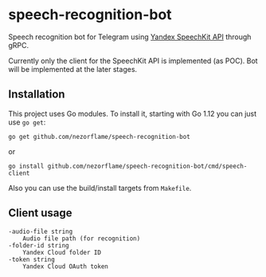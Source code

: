 # speech-recognition-bot

Speech recognition bot for Telegram using [Yandex SpeechKit API](https://github.com/yandex-cloud/docs/blob/master/en/speechkit/stt/index.md) through gRPC.

Currently only the client for the SpeechKit API is implemented (as POC). Bot will be implemented at the later stages.

## Installation

This project uses Go modules.
To install it, starting with Go 1.12 you can just use `go get`:

`go get github.com/nezorflame/speech-recognition-bot`

or

`go install github.com/nezorflame/speech-recognition-bot/cmd/speech-client`

Also you can use the build/install targets from `Makefile`.

## Client usage

```text
-audio-file string
    Audio file path (for recognition)
-folder-id string
    Yandex Cloud folder ID
-token string
    Yandex Cloud OAuth token
```
